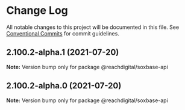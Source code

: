 # Change Log

All notable changes to this project will be documented in this file.
See [Conventional Commits](https://conventionalcommits.org) for commit guidelines.

## 2.100.2-alpha.1 (2021-07-20)

**Note:** Version bump only for package @reachdigital/soxbase-api





## 2.100.2-alpha.0 (2021-07-20)

**Note:** Version bump only for package @reachdigital/soxbase-api
